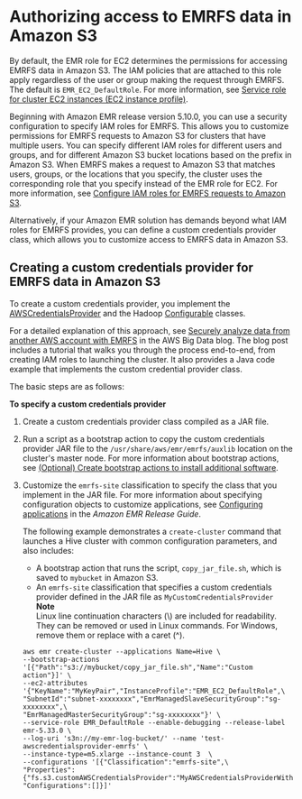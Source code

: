 # Authorizing access to EMRFS data in Amazon S3<a name="emr-plan-credentialsprovider"></a>

By default, the EMR role for EC2 determines the permissions for accessing EMRFS data in Amazon S3\. The IAM policies that are attached to this role apply regardless of the user or group making the request through EMRFS\. The default is `EMR_EC2_DefaultRole`\. For more information, see [Service role for cluster EC2 instances \(EC2 instance profile\)](emr-iam-role-for-ec2.md)\.

Beginning with Amazon EMR release version 5\.10\.0, you can use a security configuration to specify IAM roles for EMRFS\. This allows you to customize permissions for EMRFS requests to Amazon S3 for clusters that have multiple users\. You can specify different IAM roles for different users and groups, and for different Amazon S3 bucket locations based on the prefix in Amazon S3\. When EMRFS makes a request to Amazon S3 that matches users, groups, or the locations that you specify, the cluster uses the corresponding role that you specify instead of the EMR role for EC2\. For more information, see [Configure IAM roles for EMRFS requests to Amazon S3](emr-emrfs-iam-roles.md)\.

Alternatively, if your Amazon EMR solution has demands beyond what IAM roles for EMRFS provides, you can define a custom credentials provider class, which allows you to customize access to EMRFS data in Amazon S3\.

## Creating a custom credentials provider for EMRFS data in Amazon S3<a name="emr-create-credentialsprovider"></a>

To create a custom credentials provider, you implement the [AWSCredentialsProvider](https://docs.aws.amazon.com/AWSJavaSDK/latest/javadoc/com/amazonaws/auth/AWSCredentialsProvider.html) and the Hadoop [Configurable](https://hadoop.apache.org/docs/stable/api/org/apache/hadoop/conf/Configurable.html) classes\.

For a detailed explanation of this approach, see [Securely analyze data from another AWS account with EMRFS](http://aws.amazon.com/blogs/big-data/securely-analyze-data-from-another-aws-account-with-emrfs) in the AWS Big Data blog\. The blog post includes a tutorial that walks you through the process end\-to\-end, from creating IAM roles to launching the cluster\. It also provides a Java code example that implements the custom credential provider class\.

The basic steps are as follows:

**To specify a custom credentials provider**

1. Create a custom credentials provider class compiled as a JAR file\.

1. Run a script as a bootstrap action to copy the custom credentials provider JAR file to the `/usr/share/aws/emr/emrfs/auxlib` location on the cluster's master node\. For more information about bootstrap actions, see [\(Optional\) Create bootstrap actions to install additional software](https://docs.aws.amazon.com/emr/latest/ManagementGuide/emr-plan-bootstrap.html)\.

1. Customize the `emrfs-site` classification to specify the class that you implement in the JAR file\. For more information about specifying configuration objects to customize applications, see [Configuring applications](https://docs.aws.amazon.com/emr/latest/ReleaseGuide/emr-configure-apps.html) in the *Amazon EMR Release Guide*\.

   The following example demonstrates a `create-cluster` command that launches a Hive cluster with common configuration parameters, and also includes:
   + A bootstrap action that runs the script, `copy_jar_file.sh`, which is saved to `mybucket` in Amazon S3\.
   + An `emrfs-site` classification that specifies a custom credentials provider defined in the JAR file as `MyCustomCredentialsProvider`
**Note**  
Linux line continuation characters \(\\\) are included for readability\. They can be removed or used in Linux commands\. For Windows, remove them or replace with a caret \(^\)\.

   ```
   aws emr create-cluster --applications Name=Hive \
   --bootstrap-actions '[{"Path":"s3://mybucket/copy_jar_file.sh","Name":"Custom action"}]' \
   --ec2-attributes '{"KeyName":"MyKeyPair","InstanceProfile":"EMR_EC2_DefaultRole",\
   "SubnetId":"subnet-xxxxxxxx","EmrManagedSlaveSecurityGroup":"sg-xxxxxxxx",\
   "EmrManagedMasterSecurityGroup":"sg-xxxxxxxx"}' \
   --service-role EMR_DefaultRole --enable-debugging --release-label emr-5.33.0 \
   --log-uri 's3n://my-emr-log-bucket/' --name 'test-awscredentialsprovider-emrfs' \
   --instance-type=m5.xlarge --instance-count 3  \
   --configurations '[{"Classification":"emrfs-site",\
   "Properties":{"fs.s3.customAWSCredentialsProvider":"MyAWSCredentialsProviderWithUri"},\
   "Configurations":[]}]'
   ```